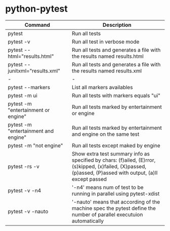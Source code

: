 # python-pytest

| Command | Description |
| ----------- | ----------- |
| pytest | Run all tests |
| pytest -v | Run all test in verbose mode |
| pytest --html="results.html" | Run all tests and generates a file with the results named results.html |
| pytest --junitxml="results.xml"| Run all tests and generates a file with the results named results.xml |
| - | - |
| pytest --markers | List all markers availables |
| pytest -m ui | Run all tests with markers equals "ui"|
| pytest -m "entertainment or engine" | Run all tests marked by entertainment or engine |
| pytest -m "entertainment and engine" | Run all tests marked by entertainment and engine on the same test |
| pytest -m "not engine" | Run all tests except maked by engine |
| pytest -rs -v | Show extra test summary info as specified by chars: (f)ailed, (E)rror, (s)kipped, (x)failed, (X)passed, (p)assed, (P)assed with output, (a)ll except passed |
| pytest -v -n4 | '-n4' means num of test to be running in parallel using pytest-xdist |
| pytest -v -nauto | '-nauto' means that according of the machine spec the pytest define the number of parallel executuion automatically |